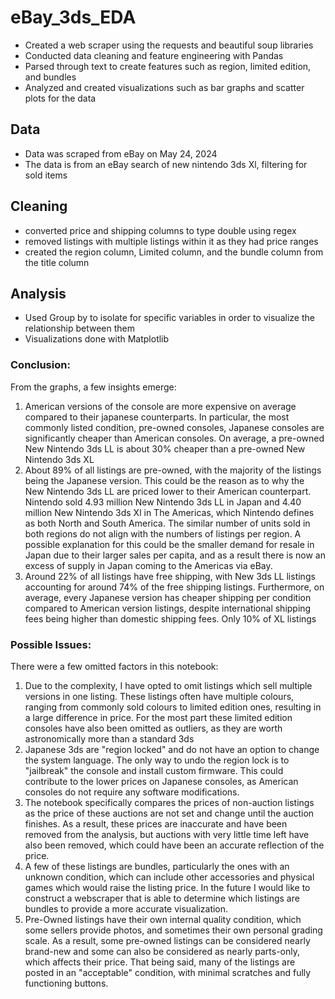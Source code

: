 # eBay_3ds_EDA

- Created a web scraper using the requests and beautiful soup libraries
- Conducted data cleaning and feature engineering with Pandas 
- Parsed through text to create features such as region, limited edition, and bundles
- Analyzed and created visualizations such as bar graphs and scatter plots for the data

## Data
- Data was scraped from eBay on May 24, 2024
- The data is from an eBay search of new nintendo 3ds Xl, filtering for sold items

## Cleaning
- converted price and shipping columns to type double using regex
- removed listings with multiple listings within it as they had price ranges
- created the region column, Limited column, and the bundle column from the title column

## Analysis

- Used Group by to isolate for specific variables in order to visualize the relationship between them
- Visualizations done with Matplotlib

### Conclusion:
From the graphs, a few insights emerge:
1. American versions of the console are more expensive on average compared to their japanese counterparts. In particular, the most commonly listed condition, pre-owned consoles, Japanese consoles are significantly cheaper than American consoles. On average, a pre-owned New Nintendo 3ds LL is about 30% cheaper than a pre-owned New Nintendo 3ds XL
2. About 89% of all listings are pre-owned, with the majority of the listings being the Japanese version. This could be the reason as to why the New Nintendo 3ds LL are priced lower to their American counterpart. Nintendo sold 4.93 million New Nintendo 3ds LL in Japan and 4.40 million New Nintendo 3ds Xl in The Americas, which Nintendo defines as both North and South America. The similar number of units sold in both regions do not align with the numbers of listings per region. A possible explanation for this could be the smaller demand for resale in Japan due to their larger sales per capita, and as a result there is now an excess of supply in Japan coming to the Americas via eBay. 
3. Around 22% of all listings have free shipping, with New 3ds LL listings accounting for around 74% of the free shipping listings. Furthermore, on average, every Japanese version has cheaper shipping per condition compared to American version listings, despite international shipping fees being higher than domestic shipping fees. Only 10% of XL listings 
### Possible Issues:
There were a few omitted factors in this notebook:
1. Due to the complexity, I have opted to omit listings which sell multiple versions in one listing. These listings often have multiple colours, ranging from commonly sold colours to limited edition ones, resulting in a large difference in price. For the most part these limited edition consoles have also been omitted as outliers, as they are worth astronomically more than a standard 3ds
2. Japanese 3ds are "region locked" and do not have an option to change the system language. The only way to undo the region lock is to "jailbreak" the console and install custom firmware. This could contribute to the lower prices on Japanese consoles, as American consoles do not require any software modifications. 
3. The notebook specifically compares the prices of non-auction listings as the price of these auctions are not set and change until the auction finishes. As a result, these prices are inaccurate and have been removed from the analysis, but auctions with very little time left have also been removed, which could have been an accurate reflection of the price.
4. A few of these listings are bundles, particularly the ones with an unknown condition, which can include other accessories and physical games which would raise the listing price. In the future I would like to construct a webscraper that is able to determine which listings are bundles to provide a more accurate visualization. 
5. Pre-Owned listings have their own internal quality condition, which some sellers provide photos, and sometimes their own personal grading scale. As a result, some pre-owned listings can be considered nearly brand-new and some can also be considered as nearly parts-only, which affects their price. That being said, many of the listings are posted in an "acceptable" condition, with minimal scratches and fully functioning buttons. 